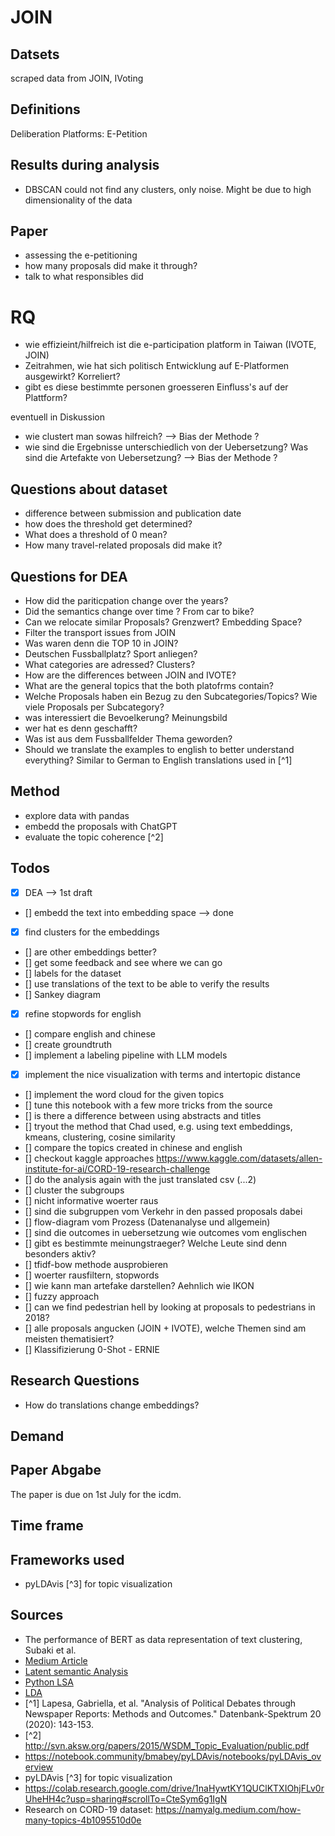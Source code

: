 # JOIN

## Datsets
scraped data from JOIN, IVoting

## Definitions

Deliberation Platforms: E-Petition

## Results during analysis

* DBSCAN could not find any clusters, only noise. Might be due to high dimensionality of the data


## Paper

* assessing the e-petitioning 
* how many proposals did make it through?
* talk to what responsibles did

# RQ

* wie effizieint/hilfreich ist die e-participation platform in Taiwan (IVOTE, JOIN)
* Zeitrahmen, wie hat sich politisch Entwicklung auf E-Platformen ausgewirkt? Korreliert?
* gibt es diese bestimmte personen groesseren Einfluss's auf der Plattform?

eventuell in Diskussion
* wie clustert man sowas hilfreich? --> Bias der Methode ?
* wie sind die Ergebnisse unterschiedlich von der Uebersetzung? Was sind die Artefakte von Uebersetzung? --> Bias der Methode ?

## Questions about dataset

* difference between submission and publication date
* how does the threshold get determined?
* What does a threshold of 0 mean?
* How many travel-related proposals did make it?

## Questions for DEA

* How did the pariticpation change over the years?
* Did the semantics change over time ? From car to bike?
* Can we relocate similar Proposals? Grenzwert? Embedding Space?
* Filter the transport issues from JOIN
* Was waren denn die TOP 10 in JOIN?
* Deutschen Fussballplatz? Sport anliegen?
* What categories are adressed? Clusters?
* How are the differences between JOIN and IVOTE?
* What are the general topics that the both platofrms contain?
* Welche Proposals haben ein Bezug zu den Subcategories/Topics? Wie viele Proposals per Subcategory?
* was interessiert die Bevoelkerung? Meinungsbild
* wer hat es denn geschafft?
* Was ist aus dem Fussballfelder Thema geworden?
* Should we translate the examples to english to better understand everything? Similar to German to English translations used in [^1]


## Method
* explore data with pandas
* embedd the proposals with ChatGPT
* evaluate the topic coherence [^2]

## Todos
- [x] DEA --> 1st draft
- [] embedd the text into embedding space --> done
- [x] find clusters for the embeddings
- [] are other embeddings better?
- [] get some feedback and see where we can go
- [] labels for the dataset
- [] use translations of the text to be able to verify the results
- [] Sankey diagram
- [x] refine stopwords for english
- [] compare english and chinese
- [] create groundtruth 
- [] implement a labeling pipeline with LLM models
- [x] implement the nice visualization with terms and intertopic distance
- [] implement the word cloud for the given topics
- [] tune this notebook with a few more tricks from the source
- [] is there a difference between using abstracts and titles
- [] tryout the method that Chad used, e.g. using text embeddings, kmeans, clustering, cosine similarity
- [] compare the topics created in chinese and english
- [] checkout kaggle approaches https://www.kaggle.com/datasets/allen-institute-for-ai/CORD-19-research-challenge
- [] do the analysis again with the just translated csv (...2)
- [] cluster the subgroups
- [] nicht informative woerter raus
- [] sind die subgruppen vom Verkehr in den passed proposals dabei
- [] flow-diagram vom Prozess (Datenanalyse und allgemein)
- [] sind die outcomes in uebersetzung wie outcomes vom englischen
- [] gibt es bestimmte meinungstraeger? Welche Leute sind denn besonders aktiv?
- [] tfidf-bow methode ausprobieren
- [] woerter rausfiltern, stopwords
- [] wie kann man artefake darstellen? Aehnlich wie IKON
- [] fuzzy approach
- [] can we find pedestrian hell by looking at proposals to pedestrians in 2018?
- [] alle proposals angucken (JOIN + IVOTE), welche Themen sind am meisten thematisiert?
- [] Klassifizierung 0-Shot - ERNIE 


## Research Questions

* How do translations change embeddings?


## Demand


## Paper Abgabe

The paper is due on 1st July for the icdm.


## Time frame

## Frameworks used

* pyLDAvis [^3] for topic visualization


## Sources 

* The performance of BERT as data representation of text clustering, Subaki et al.
* [Medium Article](https://towardsdatascience.com/a-friendly-introduction-to-text-clustering-fa996bcefd04)
* [Latent semantic Analysis](https://en.wikipedia.org/wiki/Latent_semantic_analysis)
* [Python LSA](https://www.datacamp.com/tutorial/discovering-hidden-topics-python)
* [LDA](https://towardsdatascience.com/a-friendly-introduction-to-text-clustering-fa996bcefd04)
* [^1] Lapesa, Gabriella, et al. "Analysis of Political Debates through Newspaper Reports: Methods and Outcomes." Datenbank-Spektrum 20 (2020): 143-153.
* [^2] http://svn.aksw.org/papers/2015/WSDM_Topic_Evaluation/public.pdf
* https://notebook.community/bmabey/pyLDAvis/notebooks/pyLDAvis_overview
* pyLDAvis [^3] for topic visualization
* https://colab.research.google.com/drive/1naHywtKY1QUClKTXIOhjFLv0rUheHH4c?usp=sharing#scrollTo=CteSym6g1IgN
* Research on CORD-19 dataset: https://namyalg.medium.com/how-many-topics-4b1095510d0e







